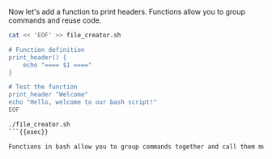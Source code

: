 Now let's add a function to print headers. Functions allow you to group commands and reuse code.

```bash
cat << 'EOF' >> file_creator.sh

# Function definition
print_header() {
    echo "==== $1 ===="
}

# Test the function
print_header "Welcome"
echo "Hello, welcome to our bash script!"
EOF

./file_creator.sh
```{{exec}}

Functions in bash allow you to group commands together and call them multiple times. This improves code readability and reusability.
